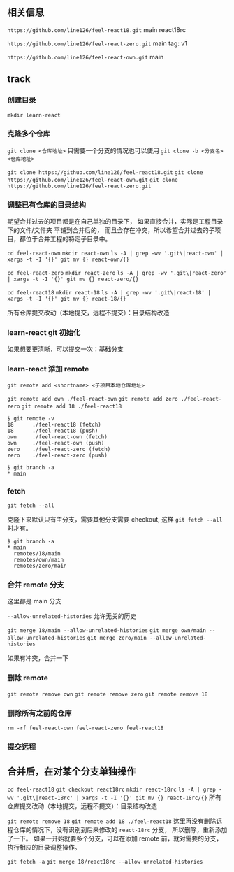 ## 相关信息

`https://github.com/line126/feel-react18.git`
main react18rc

`https://github.com/line126/feel-react-zero.git`
main
tag: v1

`https://github.com/line126/feel-react-own.git`
main

## track

### 创建目录

`mkdir learn-react`

### 克隆多个仓库

`git clone <仓库地址>` 只需要一个分支的情况也可以使用 `git clone -b <分支名> <仓库地址>`

`git clone https://github.com/line126/feel-react18.git`
`git clone https://github.com/line126/feel-react-own.git`
`git clone https://github.com/line126/feel-react-zero.git`

### 调整已有仓库的目录结构

期望合并过去的项目都是在自己单独的目录下，
如果直接合并，实际是工程目录下的文件/文件夹 平铺到合并后的，
而且会存在冲突，所以希望合并过去的子项目，都位于合并工程的特定子目录中。

`cd feel-react-own`
`mkdir react-own`
`ls -A | grep -wv '.git\|react-own' | xargs -t -I '{}' git mv {} react-own/{}`

`cd feel-react-zero`
`mkdir react-zero`
`ls -A | grep -wv '.git\|react-zero' | xargs -t -I '{}' git mv {} react-zero/{}`

`cd feel-react18`
`mkdir react-18`
`ls -A | grep -wv '.git\|react-18' | xargs -t -I '{}' git mv {} react-18/{}`

所有仓库提交改动（本地提交，远程不提交）：目录结构改造

### learn-react git 初始化

如果想要更清晰，可以提交一次：基础分支

### learn-react 添加 remote

`git remote add <shortname> <子项目本地仓库地址>`

`git remote add own ./feel-react-own`
`git remote add zero ./feel-react-zero`
`git remote add 18 ./feel-react18`

```
$ git remote -v
18      ./feel-react18 (fetch)
18      ./feel-react18 (push)
own     ./feel-react-own (fetch)
own     ./feel-react-own (push)
zero    ./feel-react-zero (fetch)
zero    ./feel-react-zero (push)
```

```
$ git branch -a
* main
```

### fetch

`git fetch --all`

克隆下来默认只有主分支，需要其他分支需要 checkout, 这样 `git fetch --all` 时才有。

```
$ git branch -a
* main
  remotes/18/main
  remotes/own/main
  remotes/zero/main
```

### 合并 remote 分支

这里都是 main 分支

`--allow-unrelated-histories` 允许无关的历史

`git merge 18/main --allow-unrelated-histories`
`git merge own/main --allow-unrelated-histories`
`git merge zero/main --allow-unrelated-histories`

如果有冲突，合并一下

### 删除 remote

`git remote remove own`
`git remote remove zero`
`git remote remove 18`

### 删除所有之前的仓库

`rm -rf feel-react-own feel-react-zero feel-react18`

### 提交远程

## 合并后，在对某个分支单独操作

`cd feel-react18`
`git checkout react18rc`
`mkdir react-18rc`
`ls -A | grep -wv '.git\|react-18rc' | xargs -t -I '{}' git mv {} react-18rc/{}`
所有仓库提交改动（本地提交，远程不提交）：目录结构改造

`git remote remove 18`
`git remote add 18 ./feel-react18`
这里再没有删除远程仓库的情况下，没有识别到后来修改的 `react-18rc` 分支，
所以删除，重新添加了一下。
如果一开始就要多个分支，可以在添加 remote 前，就对需要的分支，执行相应的目录调整操作。

`git fetch -a`
`git merge 18/react18rc --allow-unrelated-histories`
